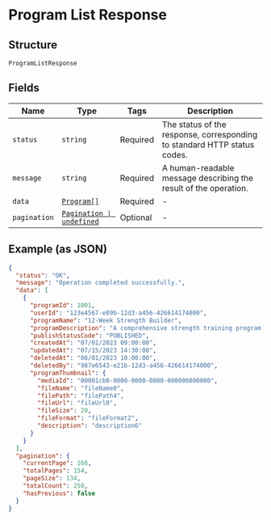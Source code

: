 
# Program List Response

## Structure

`ProgramListResponse`

## Fields

| Name | Type | Tags | Description |
|  --- | --- | --- | --- |
| `status` | `string` | Required | The status of the response, corresponding to standard HTTP status codes. |
| `message` | `string` | Required | A human-readable message describing the result of the operation. |
| `data` | [`Program[]`](../../doc/models/program.md) | Required | - |
| `pagination` | [`Pagination \| undefined`](../../doc/models/pagination.md) | Optional | - |

## Example (as JSON)

```json
{
  "status": "OK",
  "message": "Operation completed successfully.",
  "data": [
    {
      "programId": 1001,
      "userId": "123e4567-e89b-12d3-a456-426614174000",
      "programName": "12-Week Strength Builder",
      "programDescription": "A comprehensive strength training program designed for intermediate lifters looking to increase their overall strength in major compound lifts.",
      "publishStatusCode": "PUBLISHED",
      "createdAt": "07/01/2023 09:00:00",
      "updatedAt": "07/15/2023 14:30:00",
      "deletedAt": "08/01/2023 10:00:00",
      "deletedBy": "987e6543-e21b-12d3-a456-426614174000",
      "programThumbnail": {
        "mediaId": "00001cb0-0000-0000-0000-000000000000",
        "fileName": "fileName0",
        "filePath": "filePath4",
        "fileUrl": "fileUrl0",
        "fileSize": 20,
        "fileFormat": "fileFormat2",
        "description": "description6"
      }
    }
  ],
  "pagination": {
    "currentPage": 166,
    "totalPages": 154,
    "pageSize": 134,
    "totalCount": 250,
    "hasPrevious": false
  }
}
```

